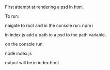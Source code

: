 First attempt at rendering a psd in html.

To run:

naigate to root and in the console run:
npm i

in index.js add a path to a psd to the path variable.

on the console run:

node index.js

output will be in index.html
